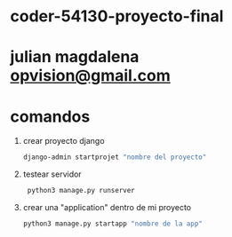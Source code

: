 # coder-54130-proyecto-final
# julian magdalena opvision@gmail.com

# comandos
1. crear proyecto django
    ```bash
    django-admin startprojet "nombre del proyecto"
    ```

2. testear servidor
   ```bash
    python3 manage.py runserver
    ```
3. crear una "application" dentro de mi proyecto
    ```bash
    python3 manage.py startapp "nombre de la app"
    ```
